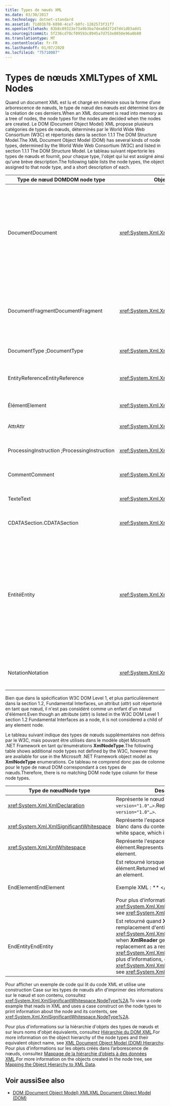 ```yaml
---
title: Types de nœuds XML
ms.date: 03/30/2017
ms.technology: dotnet-standard
ms.assetid: 71d03b78-6898-4ce7-b0fc-1282573f31f7
ms.openlocfilehash: 83b8c09323e73a9b3ba7dea8d272d7d41d03add1
ms.sourcegitcommit: 5f236cd78cf09593c8945a7d753e0850e96a0b80
ms.translationtype: MT
ms.contentlocale: fr-FR
ms.lasthandoff: 01/07/2020
ms.locfileid: "75710087"
---
```

# <a name="types-of-xml-nodes"></a><span data-ttu-id="49a32-102">Types de nœuds XML</span><span class="sxs-lookup"><span data-stu-id="49a32-102">Types of XML Nodes</span></span>
<span data-ttu-id="49a32-103">Quand un document XML est lu et chargé en mémoire sous la forme d’une arborescence de nœuds, le type de nœud des nœuds est déterminé lors de la création de ces derniers.</span><span class="sxs-lookup"><span data-stu-id="49a32-103">When an XML document is read into memory as a tree of nodes, the node types for the nodes are decided when the nodes are created.</span></span> <span data-ttu-id="49a32-104">Le DOM (Document Object Model) XML propose plusieurs catégories de types de nœuds, déterminés par le World Wide Web Consortium (W3C) et répertoriés dans la section 1.1.1 The DOM Structure Model.</span><span class="sxs-lookup"><span data-stu-id="49a32-104">The XML Document Object Model (DOM) has several kinds of node types, determined by the World Wide Web Consortium (W3C) and listed in section 1.1.1 The DOM Structure Model.</span></span> <span data-ttu-id="49a32-105">Le tableau suivant répertorie les types de nœuds et fournit, pour chaque type, l'objet qui lui est assigné ainsi qu'une brève description.</span><span class="sxs-lookup"><span data-stu-id="49a32-105">The following table lists the node types, the object assigned to that node type, and a short description of each.</span></span>  
  
|<span data-ttu-id="49a32-106">Type de nœud DOM</span><span class="sxs-lookup"><span data-stu-id="49a32-106">DOM node type</span></span>|<span data-ttu-id="49a32-107">Object</span><span class="sxs-lookup"><span data-stu-id="49a32-107">Object</span></span>|<span data-ttu-id="49a32-108">Description</span><span class="sxs-lookup"><span data-stu-id="49a32-108">Description</span></span>|  
|-------------------|------------|-----------------|  
|<span data-ttu-id="49a32-109">Document</span><span class="sxs-lookup"><span data-stu-id="49a32-109">Document</span></span>|<xref:System.Xml.XmlDocument>|<span data-ttu-id="49a32-110">Conteneur de tous les nœuds de l’arborescence.</span><span class="sxs-lookup"><span data-stu-id="49a32-110">The container of all the nodes in the tree.</span></span> <span data-ttu-id="49a32-111">Également connu comme la racine du document, qui ne correspond pas toujours à l'élément racine.</span><span class="sxs-lookup"><span data-stu-id="49a32-111">It is also known as the document root, which is not always the same as the root element.</span></span>|  
|<span data-ttu-id="49a32-112">DocumentFragment</span><span class="sxs-lookup"><span data-stu-id="49a32-112">DocumentFragment</span></span>|<xref:System.Xml.XmlDocumentFragment>|<span data-ttu-id="49a32-113">Sac temporaire contenant un ou plusieurs nœuds sans structure d’arborescence.</span><span class="sxs-lookup"><span data-stu-id="49a32-113">A temporary bag containing one or more nodes without any tree structure.</span></span>|  
|<span data-ttu-id="49a32-114">DocumentType ;</span><span class="sxs-lookup"><span data-stu-id="49a32-114">DocumentType</span></span>|<xref:System.Xml.XmlDocumentType>|<span data-ttu-id="49a32-115">Représente le nœud `<!DOCTYPE…>`.</span><span class="sxs-lookup"><span data-stu-id="49a32-115">Represents the `<!DOCTYPE…>` node.</span></span>|  
|<span data-ttu-id="49a32-116">EntityReference</span><span class="sxs-lookup"><span data-stu-id="49a32-116">EntityReference</span></span>|<xref:System.Xml.XmlEntityReference>|<span data-ttu-id="49a32-117">Représente le texte de référence d’entité non développé.</span><span class="sxs-lookup"><span data-stu-id="49a32-117">Represents the non-expanded entity reference text.</span></span>|  
|<span data-ttu-id="49a32-118">Élément</span><span class="sxs-lookup"><span data-stu-id="49a32-118">Element</span></span>|<xref:System.Xml.XmlElement>|<span data-ttu-id="49a32-119">Représente un nœud d'élément.</span><span class="sxs-lookup"><span data-stu-id="49a32-119">Represents an element node.</span></span>|  
|<span data-ttu-id="49a32-120">Attr</span><span class="sxs-lookup"><span data-stu-id="49a32-120">Attr</span></span>|<xref:System.Xml.XmlAttribute>|<span data-ttu-id="49a32-121">Attribut d'un élément.</span><span class="sxs-lookup"><span data-stu-id="49a32-121">Is an attribute of an element.</span></span>|  
|<span data-ttu-id="49a32-122">ProcessingInstruction ;</span><span class="sxs-lookup"><span data-stu-id="49a32-122">ProcessingInstruction</span></span>|<xref:System.Xml.XmlProcessingInstruction>|<span data-ttu-id="49a32-123">Nœud d'instruction de traitement.</span><span class="sxs-lookup"><span data-stu-id="49a32-123">Is a processing instruction node.</span></span>|  
|<span data-ttu-id="49a32-124">Comment</span><span class="sxs-lookup"><span data-stu-id="49a32-124">Comment</span></span>|<xref:System.Xml.XmlComment>|<span data-ttu-id="49a32-125">Nœud de commentaire.</span><span class="sxs-lookup"><span data-stu-id="49a32-125">A comment node.</span></span>|  
|<span data-ttu-id="49a32-126">Texte</span><span class="sxs-lookup"><span data-stu-id="49a32-126">Text</span></span>|<xref:System.Xml.XmlText>|<span data-ttu-id="49a32-127">Texte appartenant à un élément ou attribut.</span><span class="sxs-lookup"><span data-stu-id="49a32-127">Text belonging to an element or attribute.</span></span>|  
|<span data-ttu-id="49a32-128">CDATASection.</span><span class="sxs-lookup"><span data-stu-id="49a32-128">CDATASection</span></span>|<xref:System.Xml.XmlCDataSection>|<span data-ttu-id="49a32-129">Représente CDATA.</span><span class="sxs-lookup"><span data-stu-id="49a32-129">Represents CDATA.</span></span>|  
|<span data-ttu-id="49a32-130">Entité</span><span class="sxs-lookup"><span data-stu-id="49a32-130">Entity</span></span>|<xref:System.Xml.XmlEntity>|<span data-ttu-id="49a32-131">Représente les déclarations `<!ENTITY…>` dans un document XML, soit à partir d'un sous-ensemble de définitions de type de document (DTD) internes, soit à partir de DTD externes et d'entités de paramètre.</span><span class="sxs-lookup"><span data-stu-id="49a32-131">Represents the `<!ENTITY…>` declarations in an XML document, either from an internal document type definition (DTD) subset or from external DTDs and parameter entities.</span></span>|  
|<span data-ttu-id="49a32-132">Notation</span><span class="sxs-lookup"><span data-stu-id="49a32-132">Notation</span></span>|<xref:System.Xml.XmlNotation>|<span data-ttu-id="49a32-133">Représente une notation déclarée dans la DTD.</span><span class="sxs-lookup"><span data-stu-id="49a32-133">Represents a notation declared in the DTD.</span></span>|  
  
 <span data-ttu-id="49a32-134">Bien que dans la spécification W3C DOM Level 1, et plus particulièrement dans la section 1.2, Fundamental Interfaces, un attribut (*attr*) soit répertorié en tant que nœud, il n'est pas considéré comme un enfant d'un nœud d'élément.</span><span class="sxs-lookup"><span data-stu-id="49a32-134">Even though an attribute (*attr*) is listed in the W3C DOM Level 1 section 1.2 Fundamental Interfaces as a node, it is not considered a child of any element node.</span></span>  
  
 <span data-ttu-id="49a32-135">Le tableau suivant indique des types de nœuds supplémentaires non définis par le W3C, mais pouvant être utilisés dans le modèle objet Microsoft .NET Framework en tant qu'énumérations **XmlNodeType**.</span><span class="sxs-lookup"><span data-stu-id="49a32-135">The following table shows additional node types not defined by the W3C, however they are available for use in the Microsoft .NET Framework object model as **XmlNodeType** enumerations.</span></span> <span data-ttu-id="49a32-136">Ce tableau ne comprend donc pas de colonne pour le type de nœud DOM correspondant à ces types de nœuds.</span><span class="sxs-lookup"><span data-stu-id="49a32-136">Therefore, there is no matching DOM node type column for these node types.</span></span>  
  
|<span data-ttu-id="49a32-137">Type de nœud</span><span class="sxs-lookup"><span data-stu-id="49a32-137">Node type</span></span>|<span data-ttu-id="49a32-138">Description</span><span class="sxs-lookup"><span data-stu-id="49a32-138">Description</span></span>|  
|---------------|-----------------|  
|<xref:System.Xml.XmlDeclaration>|<span data-ttu-id="49a32-139">Représente le nœud de déclaration `<?xml version="1.0"…>`.</span><span class="sxs-lookup"><span data-stu-id="49a32-139">Represents the declaration node `<?xml version="1.0"…>`.</span></span>|  
|<xref:System.Xml.XmlSignificantWhitespace>|<span data-ttu-id="49a32-140">Représente l'espace blanc significatif, qui est l'espace blanc dans du contenu mixte.</span><span class="sxs-lookup"><span data-stu-id="49a32-140">Represents significant white space, which is white space in mixed content.</span></span>|  
|<xref:System.Xml.XmlWhitespace>|<span data-ttu-id="49a32-141">Représente l'espace blanc dans le contenu d'un élément.</span><span class="sxs-lookup"><span data-stu-id="49a32-141">Represents the white space in the content of an element.</span></span>|  
|<span data-ttu-id="49a32-142">EndElement</span><span class="sxs-lookup"><span data-stu-id="49a32-142">EndElement</span></span>|<span data-ttu-id="49a32-143">Est retourné lorsque **XmlReader** arrive à la fin d'un élément.</span><span class="sxs-lookup"><span data-stu-id="49a32-143">Returned when **XmlReader** gets to the end of an element.</span></span><br /><br /> <span data-ttu-id="49a32-144">Exemple XML : \*\* \</Item>\*\*</span><span class="sxs-lookup"><span data-stu-id="49a32-144">Example XML: **\</item>**</span></span><br /><br /> <span data-ttu-id="49a32-145">Pour plus d’informations, consultez <xref:System.Xml.XmlNodeType>.</span><span class="sxs-lookup"><span data-stu-id="49a32-145">For more information, see <xref:System.Xml.XmlNodeType>.</span></span>|  
|<span data-ttu-id="49a32-146">EndEntity</span><span class="sxs-lookup"><span data-stu-id="49a32-146">EndEntity</span></span>|<span data-ttu-id="49a32-147">Est retourné quand **XmlReader** arrive à la fin d'un remplacement d'entité à la suite d'un appel à <xref:System.Xml.XmlReader.ResolveEntity%2A>.</span><span class="sxs-lookup"><span data-stu-id="49a32-147">Returned when **XmlReader** gets to the end of the entity replacement as a result of a call to <xref:System.Xml.XmlReader.ResolveEntity%2A>.</span></span> <span data-ttu-id="49a32-148">Pour plus d’informations, consultez <xref:System.Xml.XmlNodeType>.</span><span class="sxs-lookup"><span data-stu-id="49a32-148">For more information, see <xref:System.Xml.XmlNodeType>.</span></span>|  
  
 <span data-ttu-id="49a32-149">Pour afficher un exemple de code qui lit du code XML et utilise une construction Case sur les types de nœuds afin d'imprimer des informations sur le nœud et son contenu, consultez <xref:System.Xml.XmlSignificantWhitespace.NodeType%2A>.</span><span class="sxs-lookup"><span data-stu-id="49a32-149">To view a code example that reads in XML and uses a case construct on the node types to print information about the node and its contents, see <xref:System.Xml.XmlSignificantWhitespace.NodeType%2A>.</span></span>  
  
 <span data-ttu-id="49a32-150">Pour plus d'informations sur la hiérarchie d'objets des types de nœuds et sur leurs noms d'objet équivalents, consultez [Hiérarchie du DOM XML](../../../../docs/standard/data/xml/xml-document-object-model-dom-hierarchy.md).</span><span class="sxs-lookup"><span data-stu-id="49a32-150">For more information on the object hierarchy of the node types and their equivalent object name, see [XML Document Object Model (DOM) Hierarchy](../../../../docs/standard/data/xml/xml-document-object-model-dom-hierarchy.md).</span></span> <span data-ttu-id="49a32-151">Pour plus d’informations sur les objets créés dans l’arborescence de nœuds, consultez [Mappage de la hiérarchie d’objets à des données XML](../../../../docs/standard/data/xml/mapping-the-object-hierarchy-to-xml-data.md).</span><span class="sxs-lookup"><span data-stu-id="49a32-151">For more information on the objects created in the node tree, see [Mapping the Object Hierarchy to XML Data](../../../../docs/standard/data/xml/mapping-the-object-hierarchy-to-xml-data.md).</span></span>  
  
## <a name="see-also"></a><span data-ttu-id="49a32-152">Voir aussi</span><span class="sxs-lookup"><span data-stu-id="49a32-152">See also</span></span>

- [<span data-ttu-id="49a32-153">DOM (Document Object Model) XML</span><span class="sxs-lookup"><span data-stu-id="49a32-153">XML Document Object Model (DOM)</span></span>](../../../../docs/standard/data/xml/xml-document-object-model-dom.md)
